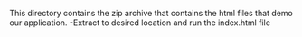 This directory contains the zip archive that contains the html files that demo our application.
-Extract to desired location and run the index.html file
